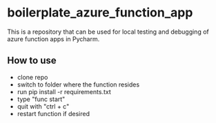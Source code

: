 # boilerplate_azure_function_app
This is a repository that can be used for local testing and debugging of azure function apps in Pycharm. 

## How to use
- clone repo
- switch to folder where the function resides
- run pip install -r requirements.txt
- type "func start"
- quit with "ctrl + c"
- restart function if desired
